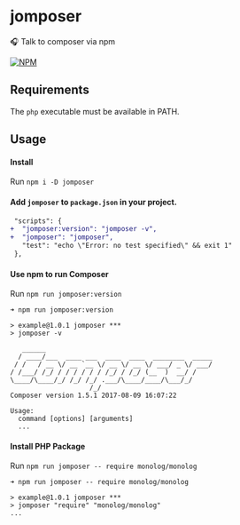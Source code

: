 jomposer
=======
:headphones: Talk to composer via npm

[![NPM](https://nodei.co/npm/jomposer.png?downloads=true)](https://nodei.co/npm/jomposer/)

## Requirements

The `php` executable must be available in PATH.

## Usage

#### Install

Run `npm i -D jomposer`

#### Add `jomposer` to `package.json` in your project.

```diff
 "scripts": {
+  "jomposer:version": "jomposer -v",
+  "jomposer": "jomposer",
   "test": "echo \"Error: no test specified\" && exit 1"
 },
```

#### Use npm to run Composer

Run `npm run jomposer:version`

```
➜ npm run jomposer:version

> example@1.0.1 jomposer ***
> jomposer -v

   ______
  / ____/___  ____ ___  ____  ____  ________  _____
 / /   / __ \/ __ `__ \/ __ \/ __ \/ ___/ _ \/ ___/
/ /___/ /_/ / / / / / / /_/ / /_/ (__  )  __/ /
\____/\____/_/ /_/ /_/ .___/\____/____/\___/_/
                    /_/
Composer version 1.5.1 2017-08-09 16:07:22

Usage:
  command [options] [arguments]
  ...
```

#### Install PHP Package

Run `npm run jomposer -- require monolog/monolog`

```
➜ npm run jomposer -- require monolog/monolog

> example@1.0.1 jomposer ***
> jomposer "require" "monolog/monolog"
...
```

